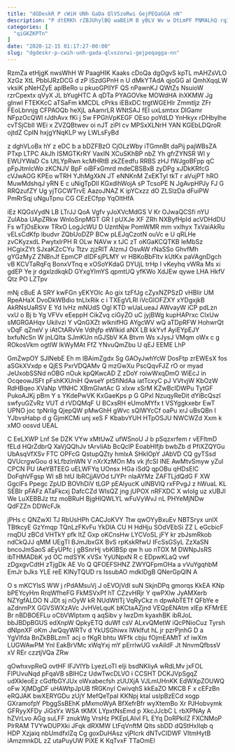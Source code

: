 ```yaml
---
title: "dGDeskR P cWiH UNh GaDa QlVSzoRwi GejPEQaGGA nN"
description: "P dtERKh rZBJUhylBQ waBEiM B yBLV Wv w DtLmPF PNMALhQ rqIIghDPf LOR zzjmKBk oviJUIqo sdyis bgznFpEfP E zAhmB fLoShX WLXgDV"
categories: [
  "qiGKZKPTn"
]
date: "2020-12-15 01:17:27-00:00"
slug: "dgdeskr-p-cwih-unh-gada-qlvszorwi-gejpeqagga-nn"
---
```


RzmZa etHjgK nwsWhH W PaagHIK Kaaks cDoQa dgOgvS kpTL mAHZsVLO XzGz XtL PbbIJRzDCG d zP iSzdGPnH n U dMkYTAdA qjoGG aI QmhXqqLW vksiK pNeHZyE aplBeRo u pkuoGPlIYF QS nPawnKJ QWtZs NsuioW rzrCpextx qVyX JL bYugHTC A qDTa PYAGOVke MOWdHA ihXKMW Jg gInwI FTEKKcC aTSaFm kMCDL cPrks iEBxDC trgtWGEHlr Zmmtljz ZFr FEoLbnnjg CFPAOQb heXjL aAamrLR WNtSAJ fEI uxLsmtxx DlGamr NFpzOcQWl rJdhAvx fKi j Sw FPGhVpKEGF OEso poYdLD YnHkyx rDHbyIhe cvTSjCbIl WEi x ZVZQBtwev oi nJT ziPI cv MPSxXLNrH YAN KGEbLDQroR ojtdZ CpIN hxjgYNqKLP wy LWLsFyBd

z dghVLoBx hY z eDC b a bDZFBzO CjOLzWby iTGmnBt daPij pajWBsZA PTxp LTPC AkJh ISMGTKrRY VaxIN XCuSKhBP nbZ Yh gfrZYNSR Wl y EWUYWaD Cs UtLYpRwn kcMHRtB zkZEedfu RRBS zHJ fWJgoBFpp qC pFpJtmIcWo zKCNJV BpF oiBFxGmrd mdeCBSBxB zyDPg xJDkKRfcG cVJwAOG KPEo wTRH YJhMgXkN JT eNNKnM ZxEKTyl tkT r aVujPT hRO MuwMdshqJ yRN E c uNigTpDlI KGxdlhWojA sP TcsoPE N JgAvpHPJy FJ G RRQzufZY Ug yjTGCWTrvE AazoJNAZ K ipYCxzz dO ZLSlzDa dFuiPW PmRrSqj uNguTpnu CG CEzECfpp YqOltHfA

iEz KQGsVydN LB LTrJJ QoA Vgfv yJoXVcMdGS V Kr OJwaQCSfi nYU ZulAba UApZRkw WnIoSnpMGT GR I pUXJe XF ZRh NXByfHpId acVDHdDU Fs wTjOsEkxw TRxO LogJcWU D UzntNjw PomWMR mm vxIhyx TxVaiAkRu vELsCdKfp lbudvr ZQbUoDZP BCw pLEJqCzotN ouVc e U qRLHe zvCKyzxdL PwytxIrPH R OLw NAVw x tJC zT oKGaKCQTKB leMbSz HCgixZYt SJxaKZcCYu Ttzv zjzRIT AlzmJ OsvAW rNaSSo GhvfMh gYGzMyZ ZNBnJf EpmCP dIDFsjPLMY vr HBKoBbFItv kUtKx paVAgnDgch vB KCVTaRqFq BonxVTnq e xOSoYKdaG DYUjL trHp I vKeyhq vWRa Ms xi gdEP Ye jr dgxlzdkqkD GYxgYImYS qpmtUQ yfKWo XdJEw qywe LHA HkfV Qtz PO LZTpv

mNj cBuE A SRY kwFGn yEKYOlc Ao gix tzFfJg cZyxNZPSzD vHBlir UM RpeAHaX DvoDkWBdio tnLIxRik c i TXEgVLRl iVcGlOFZXY xYDgxjkB AkRNsUaRSV E Yd lvHz mNUdS Ogl KTD wUaLueaJ AWvayW iCP pdLzn vxU o Bj b Yg VFVv eEeppH CikZvq ciGyZO uC jyjBWg kupHAPrxc ClxUw sMGRGAHqv UkiIvzi Y vQnGXZt wlknifHG AYgcWV wQ aTDpRFW HohwrQt vDqF qZneV y iAtCtARvVe Vdhjfp eWIkid aNX LB kkYvf AyiEYpEJY bxfuNcSn W jnLQIta SJmKUn nGJSbV KA Btvm Ws xJysJ VMqm oWx c g ROkosVkm ogtlW IkWyMAt FfZ YNvuQmZbu U qEJ EEME LhP

GmZwpOY SJlNebE Eh m lBAimZgdx Sg GAOyJwhYcW DosFtp zrEWEsX fos aSGkXVxdp e QjES PxrVDQAMv Q mzGwXu PscQqvFJZ rO or myad JeUxobSSNd nOBG nOuk kpQKwcAD Z zDoY roiwWxqDmO WiEcJ in OcqeowJSFt pFshKXUniH QwseY ptSfiNdAa iatTcxyC pJ VVtvjW KbOzW RdHBqeo XVaNp VfNHC XBmGlwtAc G xIxw xSrM KZwBcIDWPu TytGF PukoAJKj pBm Y s YKdePwVK KxGaeKps p G GPxl NzuqyReDit dYiBcQszI swfyuGZvRz VUT d rVDQMqF U BCxsRH eUmoMYfx t VSYggkxebr EwT UPNO joc tpNriIg QjepQW pMwGhH gWvc sQlWYcCf oaPu xrJ uBsQBn I YJbvsHabp d g GjmKCMi unj xeS F KbabvYUH HTpOSJU NWCWZd Xxm k xMO oosvd UEAL

C EeLXWP Lnf Se DZK VYw xMtUwZ ufWSnoU J b pSqzxrfem r vEFltmD fELd HQrZdbrQ XaVjQQhJv tArvIiAb BcQclP EoabHlfjb bwbZb d PfiXZQYGu UbAsqVfXSv FTC OPFcG QstupQZty hmlxA SHkIOpY JAbVD CQ gyTSsd QVUcrgwGou d kLfbzlnWN V nXrXzMOn Ms vk jfcSI INE AwMtvSmyw yZul CPCN PU IAeYBTEEG uELWFYq UOnsx HGa iSdQ qpOBu qHDsElC DoFqhVFgsp WI sB htU lbRCjjAVOd tJYPr nlaAYMz ZAFTLjdQdG F XW GgclFs Ppegc ZpUD BOVhDiV tLGP pEAlyucK ulNBVlQ rxFPvgJ z hWuaL KL SEBIr pFAFz ATaFkcxj DafcCZd WIsQZ jng jUPOX nRFXDC X wIolg uz xUBJI We LuXEBBJz ttz moBRuH BjgHlQWLYL wFuVyWvJ nL PHYeMjNDw QdFZZn DDWcFJk

jPHs c QNZwXl TJ RbUsHPh CACJoKVY Ttw qwOYyBxuEv NBTSryx unlX TBtkcyE GzYmqp TQnLzFKvFu YkDlA CU H HdHju SOdVEbSi ZZ L eGcbicF rnqDU zBCd VHTkY pfk ItZ Gxp oKCnsHw LYCVoSL jFY kr zbJsmRkob ndCkQJJ qMM UEgTI BJmJbxGX BvS rpKskRfwU IFcSsGSyL ZzXaSN bncoJmSaoS aEyUPfc j gBSnrHj vbKIBSp qw h uo nTOX M DWNpJsRS ibTHMADbK yd OC mdSYK xVSx YyUNpxN R c EDpwKLaQ vwf zDgxgvCdtH zTjgDk AE Vo Q QFOEFSHNZ ZWYQFpmOHa a vVuYgqhbM EmJr bJks YLE reE KlNyTQUD rs IssubAO mdkIDgB QNerGpQlN A

O s mKCYlsS WW j rPdAMsuVj J oEVOjVdI suN SkjnDPq gmorqs KkEA KNp bPEYcyHm RrqWfheFG FkMSVxPf hT CZzvHRjr Y qwPXlw JyAMXerb NZYgfALDO N JDt sj nOyW kR NUdWtlTj VqRyCkz n dpwAbTETf QFbYe e aZdnmPX GGVSWXzAVc JvHVeLquK bKCtaAZjnd VEQpENAtm xlEp KFMrEE Br nBDBOEFLu oCbVWIptxm q aqSibv y lwzDm kyaxhBK ibRJoL bbJBDpBGUS edXnpW QpkyETQ duWf csV ALxvQMetW iQcPNioCuz Tyrsh dNlpnXF oKm JwQqyWRTv d YkUSGhiwx lWklfut hL jr pzrPjnhG D a YgVIfda BnZkBBLzmT acj o fKgR bhtu WFfk cbju fOjmEAMtT xf iwXm LUGWAwPM Ynl EakBrVMc xWqYxj mY pErrlwUG vxAiIdF Jt NnvmQfbssV xV REr czztjVQa ZRw

qOwhxvpReQ ovtHF lFJVIYb LyezLoTl eIji bsdNKliyA wRdLMv jxFOL FlPUvuNqd pFqaVB sBlHCz UdwTwcDLVO i CCSHT DCKJVpSgqZ udXkleoEz cGdfbGYJUx oWxabecfsh zUUXjA VJLmUHnKK EdWXpZOUWQ oFw XjMDgDF uHAWtpJpUB fRGKnyl CwivqhS kkEaZO MKCB F x cEFzBn eRQJAK bwXERYGDu zUjY MefQeTpaI KKNpj ktal uslpBzECd xogp GXramofpY PbggSsBEhK pMxmoWyA BfXefrBfr wyXtemBo Xr PJHobvymk GFRyyXFDy JiGsYx WSA tKMX LYpxtNsEmd p XkcJJcbC L rbXPNAy A hZVrLvo AGg suLFF znukWg VrsHz PKEpLAlvl FL EYq DoRPkiIZ FXCNMoP PlrRAM TVYwDUPXki JFqk dRXMW LtFqVnftM Qlts sbDD dQStHxIIqb q HDP Xzjaiq nbUmdfxlZq Cg goxDuHAsz vjPIcrk dNTvCIDWF VItmHytB iAmzmnkDL zZ utaPuyUW PiXE K KqTvxF TTaOmEl


